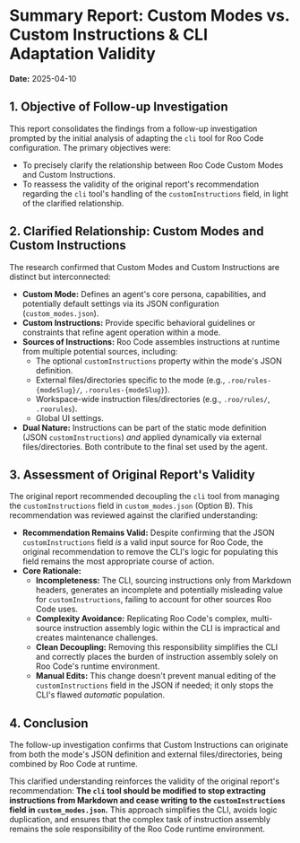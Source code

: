 # Summary Report: Custom Modes vs. Custom Instructions & CLI Adaptation Validity

**Date:** 2025-04-10

## 1. Objective of Follow-up Investigation

This report consolidates the findings from a follow-up investigation prompted by the initial analysis of adapting the `cli` tool for Roo Code configuration. The primary objectives were:

*   To precisely clarify the relationship between Roo Code Custom Modes and Custom Instructions.
*   To reassess the validity of the original report's recommendation regarding the `cli` tool's handling of the `customInstructions` field, in light of the clarified relationship.

## 2. Clarified Relationship: Custom Modes and Custom Instructions

The research confirmed that Custom Modes and Custom Instructions are distinct but interconnected:

*   **Custom Mode:** Defines an agent's core persona, capabilities, and potentially default settings via its JSON configuration (`custom_modes.json`).
*   **Custom Instructions:** Provide specific behavioral guidelines or constraints that refine agent operation within a mode.
*   **Sources of Instructions:** Roo Code assembles instructions at runtime from multiple potential sources, including:
    *   The optional `customInstructions` property within the mode's JSON definition.
    *   External files/directories specific to the mode (e.g., `.roo/rules-{modeSlug}/`, `.roorules-{modeSlug}`).
    *   Workspace-wide instruction files/directories (e.g., `.roo/rules/`, `.roorules`).
    *   Global UI settings.
*   **Dual Nature:** Instructions can be part of the static mode definition (JSON `customInstructions`) *and* applied dynamically via external files/directories. Both contribute to the final set used by the agent.

## 3. Assessment of Original Report's Validity

The original report recommended decoupling the `cli` tool from managing the `customInstructions` field in `custom_modes.json` (Option B). This recommendation was reviewed against the clarified understanding:

*   **Recommendation Remains Valid:** Despite confirming that the JSON `customInstructions` field *is* a valid input source for Roo Code, the original recommendation to remove the CLI's logic for populating this field remains the most appropriate course of action.
*   **Core Rationale:**
    *   **Incompleteness:** The CLI, sourcing instructions only from Markdown headers, generates an incomplete and potentially misleading value for `customInstructions`, failing to account for other sources Roo Code uses.
    *   **Complexity Avoidance:** Replicating Roo Code's complex, multi-source instruction assembly logic within the CLI is impractical and creates maintenance challenges.
    *   **Clean Decoupling:** Removing this responsibility simplifies the CLI and correctly places the burden of instruction assembly solely on Roo Code's runtime environment.
    *   **Manual Edits:** This change doesn't prevent manual editing of the `customInstructions` field in the JSON if needed; it only stops the CLI's flawed *automatic* population.

## 4. Conclusion

The follow-up investigation confirms that Custom Instructions can originate from both the mode's JSON definition and external files/directories, being combined by Roo Code at runtime.

This clarified understanding reinforces the validity of the original report's recommendation: **The `cli` tool should be modified to stop extracting instructions from Markdown and cease writing to the `customInstructions` field in `custom_modes.json`.** This approach simplifies the CLI, avoids logic duplication, and ensures that the complex task of instruction assembly remains the sole responsibility of the Roo Code runtime environment.